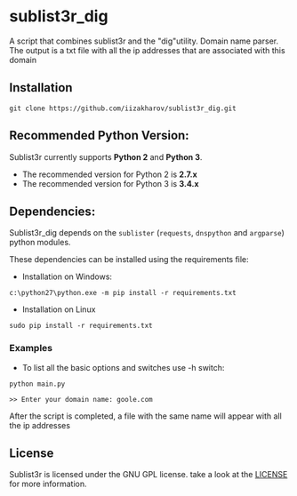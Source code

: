 # sublist3r_dig

A script that combines sublist3r and the "dig"utility.
Domain name parser. The output is a txt file with all the ip addresses that are associated with this domain

## Installation

```
git clone https://github.com/iizakharov/sublist3r_dig.git
```

## Recommended Python Version:

Sublist3r currently supports **Python 2** and **Python 3**.

* The recommended version for Python 2 is **2.7.x**
* The recommended version for Python 3 is **3.4.x**

## Dependencies:

Sublist3r_dig depends on the `sublister` (`requests`, `dnspython` and `argparse`) python modules.

These dependencies can be installed using the requirements file:

- Installation on Windows:
```
c:\python27\python.exe -m pip install -r requirements.txt
```
- Installation on Linux
```
sudo pip install -r requirements.txt
```


### Examples

* To list all the basic options and switches use -h switch:

```python main.py ```

```>> Enter your domain name: goole.com```


After the script is completed, a file with the same name will appear with all the ip addresses


## License

Sublist3r is licensed under the GNU GPL license. take a look at the [LICENSE](https://github.com/aboul3la/Sublist3r/blob/master/LICENSE) for more information.
